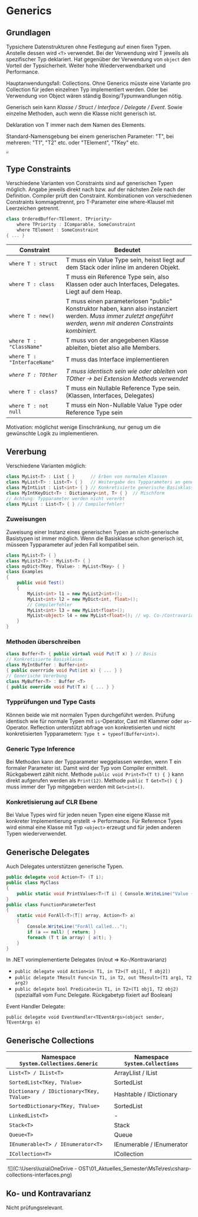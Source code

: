 # Generics

## Grundlagen

Typsichere Datenstrukturen ohne Festlegung auf einen fixen Typen. Anstelle dessen wird `<T>` verwendet. Bei der Verwendung wird T jeweils als spezifischer Typ deklariert. Hat gegenüber der Verwendung von `object` den Vorteil der Typsicherheit. Weiter hohe Wiederverwendbarkeit und Performance.

Hauptanwendungsfall: Collections. Ohne Generics müsste eine Variante pro Collection für jeden einzelnen Typ implementiert werden. Oder bei Verwendung von Object wären ständig Boxing/Typumwandlungen nötig.

Generisch sein kann *Klasse / Struct / Interface / Delegate / Event*. Sowie einzelne Methoden, auch wenn die Klasse nicht generisch ist.

Deklaration von T immer nach dem Namen des Elements.

Standard-Namensgebung bei einem generischen Parameter: "T", bei mehreren: "T1", "T2" etc. oder "TElement", "TKey" etc.

<img src="C:\Users\luzia\OneDrive - OST\01_Aktuelles_Semester\MsTe\res\csharp-generics-laufzeiteffizienz.png" style="zoom:45%;" />

## Type Constraints

Verschiedene Varianten von Constraints sind auf generischen Typen möglich. Angabe jeweils direkt nach bzw. auf der nächsten Zeile nach der Definition. Compiler prüft den Constraint. Kombinationen von verschiedenen Constraints kommagetrennt, pro T-Parameter eine where-Klausel mit Leerzeichen getrennt.

```csharp
class OrderedBuffer<TElement, TPriority> 
    where TPriority : IComparable, SomeConstraint
    where TElement : SomeConstraint
{ ... }
```

| Constraint                  | Bedeutet                                                     |
| --------------------------- | ------------------------------------------------------------ |
| `where T : struct`          | T muss ein Value Type sein, heisst liegt auf dem Stack oder inline im anderen Objekt. |
| `where T : class`           | T muss ein Reference Type sein, also Klassen oder auch Interfaces, Delegates. Liegt auf dem Heap. |
| `where T : new()`           | T muss einen parameterlosen "public" Konstruktor haben, kann also instanziert werden. *Muss immer zuletzt angeführt werden, wenn mit anderen Constraints kombiniert.* |
| `where T : "ClassName"`     | T muss von der angegebenen Klasse ableiten, bietet also alle Members. |
| `where T : "InterfaceName"` | T muss das Interface implementieren                          |
| *`where T : TOther`*        | *T muss identisch sein wie oder ableiten von TOther -> bei Extension Methods verwendet* |
| `where T : class?`          | T muss ein Nullable Reference Type sein. (Klassen, Interfaces, Delegates) |
| `where T : not null`        | T muss ein Non-Nullable Value Type oder Reference Type sein  |

Motivation: möglichst wenige Einschränkung, nur genug um die gewünschte Logik zu implementieren.

## Vererbung

Verschiedene Varianten möglich:

```csharp
class MyList<T> : List { }		// Erben von normalen Klassen
class MyList<T> : List<T> { }	// Weitergabe des Typparameters an generische Basisklasse
class MyIntList : List<int> { }	// Konkretisierte generische Basisklasse
class MyIntKeyDict<T> : Dictionary<int, T> { }	// Mischform
// Achtung: Typparameter werden nicht vererbt
class MyList : List<T> { } // Compilerfehler!
```

### Zuweisungen

Zuweisung einer Instanz eines generischen Typen an nicht-generische Basistypen ist immer möglich. Wenn die Basisklasse schon generisch ist, müsseen Typparameter auf jeden Fall kompatibel sein.

```csharp
class MyList<T> { }
class MyList2<T> : MyList<T> { }
class myDict<TKey, TValue> : MyList<TKey> { }
class Examples
{
    public void Test()
    {
        MyList<int> l1 = new MyList2<int>();
        MyList<int> l2 = new MyDict<int, float>();
        // Compilerfehler
        MyList<int> l3 = new MyList<float>();
        MyList<object> l4 = new MyList<float>(); // wg. Co-/Contravarianz, einfügen von Objects 
    }
}
```

### Methoden überschreiben

```csharp
class Buffer<T> { public virtual void Put(T x) } // Basis
// Konkretisierte Basisklasse
class MyIntBuffer : Buffer<int>
{ public overrride void Put(int x) { ... } }
// Generische Vererbung
class MyBuffer<T> : Buffer <T>
{ public override void Put(T x) { ... } }
```

### Typprüfungen und Type Casts

Können beide wie mit normalen Typen durchgeführt werden. Prüfung identisch wie für normale Typen mit `is`-Operator, Cast mit Klammer oder `as`-Operator. Reflection unterstützt abfrage von konkretisierten und nicht konkretisierten Typparametern:
`Type t = typeof(Buffer<int>)`.

### Generic Type Inference

Bei Methoden kann der Typparameter weggelassen werden, wenn T ein formaler Parameter ist. Damit wird der Typ vom Compiler ermittelt. Rückgabewert zählt nicht.
Methode `public void Print<T>(T t) { }` kann direkt aufgerufen werden als `Print(12)`. 
Methode `public T Get<T>() { }` muss immer der Typ mitgegeben werden mit `Get<int>()`.

### Konkretisierung auf CLR Ebene

Bei Value Types wird für jeden neuen Typen eine eigene Klasse mit konkreter Implementierung erstellt -> Performance. Für Reference Types wird einmal eine Klasse mit Typ `<object>` erzeugt und für jeden anderen Typen wiederverwendet.

## Generische Delegates

Auch Delegates unterstützen generische Typen. 

```csharp
public delegate void Action<T> (T i);
public class MyClass
{
    public static void PrintValues<T>(T i) { Console.WriteLine("Value {0}", i); }
}
public class FunctionParameterTest
{
    static void ForAll<T>(T[] array, Action<T> a)
    {
        Console.WriteLine("ForAll called...");
        if (a == null) { return; }
        foreach (T t in array) { a(t); }
    }
}
```

In .NET vorimplementierte Delegates (in/out => Ko-/Kontravarianz)

- `public delegate void Action<in T1, in T2>(T obj1[, T obj2])`
- `public delegate TResult Func<in T1, in T2, out TResult>(T1 arg1, T2 arg2)`
- `public delegate bool Predicate<in T1, in T2>(T1 obj1, T2 obj2)` (spezialfall vom Func Delegate. Rückgabetyp fixiert auf Boolean)

Event Handler Delegate: 

`public delegate void EventHandler<TEventArgs>(object sender, TEventArgs e)`

## Generische Collections

| Namespace `System.Collections.Generic`   | Namespace `System.Collections` |
| ---------------------------------------- | ------------------------------ |
| `List<T> / IList<T>`                     | ArrayLIist / IList             |
| `SortedList<TKey, TValue>`               | SortedList                     |
| `Dictionary / IDictionary<TKey, TValue>` | Hashtable / IDictionary        |
| `SortedDictionary<TKey, TValue>`         | SortedList                     |
| `LinkedList<T>`                          | -                              |
| `Stack<T>`                               | Stack                          |
| `Queue<T>`                               | Queue                          |
| `IEnumerable<T> / IEnumerator<T>`        | IEnumerable / IEnumerator      |
| `ICollection<T>`                         | ICollection                    |

​		![](C:\Users\luzia\OneDrive - OST\01_Aktuelles_Semester\MsTe\res\csharp-collections-interfaces.png)

## Ko- und Kontravarianz

Nicht prüfungsrelevant.